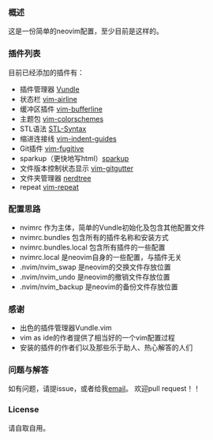 ### 概述
这是一份简单的neovim配置，至少目前是这样的。

### 插件列表
目前已经添加的插件有：
+ 插件管理器 [Vundle][1]
+ 状态栏 [vim-airline][2]
+ 缓冲区插件 [vim-bufferline][3]
+ 主题包 [vim-colorschemes][9]
+ STL语法 [STL-Syntax][7]
+ 缩进连接线 [vim-indent-guides][6]
+ Git插件 [vim-fugitive][4]
+ sparkup（更快地写html）[sparkup][8]
+ 文件版本控制状态显示 [vim-gitgutter][11]
+ 文件夹管理器 [nerdtree][5]
+ repeat [vim-repeat][10]

### 配置思路
+ nvimrc 作为主体，简单的Vundle初始化及包含其他配置文件
+ nvimrc.bundles 包含所有的插件名称和安装方式
+ nvimrc.bundles.local 包含所有插件的一些配置
+ nvimrc.local 是neovim自身的一些配置，与插件无关
+ .nvim/nvim_swap 是neovim的交换文件存放位置
+ .nvim/nvim_undo 是neovim的撤销文件存放位置
+ .nvim/nvim_backup 是neovim的备份文件存放位置

### 感谢
+ 出色的插件管理器Vundle.vim
+ vim as ide的作者提供了相当好的一个vim配置过程
+ 安装的插件的作者们以及那些乐于助人、热心解答的人们

### 问题与解答
如有问题，请提issue，或者给我[email](phmfk@hotmail.com)。
欢迎pull request！！

### License
请自取自用。

[1]: https://github.com/gmarik/Vundle.vim
[2]: https://github.com/bling/vim-airline
[3]: https://github.com/bling/vim-bufferline
[4]: https://github.com/tpope/vim-fugitive
[5]: https://github.com/scrooloose/nerdtree
[6]: https://github.com/nathanaelkane/vim-indent-guides
[7]: https://github.com/Mizuchi/STL-Syntax
[8]: https://github.com/rstacruz/sparkup
[9]: https://github.com/flazz/vim-colorschemes
[10]: https://github.com/tpope/vim-repeat
[11]: https://github.com/airblade/vim-gitgutter
